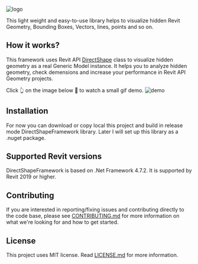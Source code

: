 ![logo](https://user-images.githubusercontent.com/68376046/177031470-779413b1-72bf-4b09-bce9-b8cee24c3bf9.png)

This light weight and easy-to-use library helps to visualize hidden Revit Geometry, Bounding Boxes, Vectors, lines, points and so on. 

## How it works?
This framework uses Revit API [DirectShape](https://www.revitapidocs.com/2017.1/bfbd137b-c2c2-71bb-6f4a-992d0dcf6ea8.htm#:~:text=This%20class%20is%20used%20to,may%20be%20assigned%20a%20category.) class to visualize hidden geometry as a real Generic Model instance. It helps you to analyze hidden geometry, check demensions and increase your performance in Revit API Geometry projects.

Click :point_up_2: on the image below :beginner: to watch a small gif demo.
![demo](https://user-images.githubusercontent.com/68376046/177167161-0eba6f1f-142d-45dd-89ae-1ca6442457c4.gif)

## Installation

For now you can download or copy local this project and build in release mode DirectShapeFramework library. Later I will set up this library as a .nuget package.

## Supported Revit versions

DirectShapeFramework is based on .Net Framework 4.7.2. It is supported by Revit 2019 or higher.

## Contributing

If you are interested in reporting/fixing issues and contributing directly to the code base, please see [CONTRIBUTING.md](CONTRIBUTING.md) for more information on what we're looking for and how to get started.

## License

This project uses MIT license. Read [LICENSE.md](LICENSE.md) for more information.
